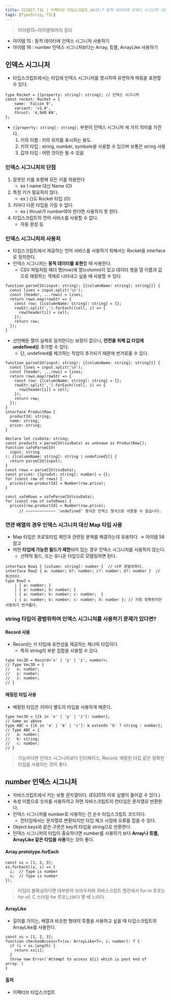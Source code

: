 ```yaml
---
title: 221027 TIL | 이펙티브 타입스크립트_&#35;7 동적 데이터에 인덱스 시그니처 사용하기 등
tags: [TypeScrip, TIL]
---
```


> 아이템15~아이템16까지 정리
> 
- 아이템 15 : 동적 데이터에 인덱스 시그니처 사용하기
- 아이템 16 : number 인덱스 시그니처보다는 Array, 튜플, ArrayLike 사용하기

## 인덱스 시그니처

- 타입스크립트에서는 타입에 인덱스 시그니처를 명시하여 유연하게 매핑을 표현할 수 있다.

```tsx
type Rocket = {[property: string]: string}; // 인덱스 시그니처
const rocket: Rocket = {
	name: 'Falcon 9',
	variant: 'v1.0',
	thrust: '4,940 KN',
}; 
```

- `{[property: string]: string};` 부분이 인덱스 시그니처 세 가지 의미를 가진다.
    1. 키의 이름 : 키의 위치를 표시하는 용도.
    2. 키의 타입 : string, number, symbole을 사용할 수 있으며 보통은 string 사용
    3. 값의 타입 : 어떤 것이든 될 수 있음

### 인덱스 시그니처의 단점

1. 잘못된 키를 포함해 모든 키를 허용한다 
    - ex ) name 대신 Name (O)
2. 특정 키가 필요하지 않다.
    - ex ) {}도 Rocket 타입 (O)
3. 키마다 다른 타입을 가질 수 없다. 
    - ex ) thrust가 number여야 한다면 사용하지 못 한다.
4. 타입스크립트의 언어 서비스를 사용할 수 없다. 
    - 자동 완성 등

### 인덱스 시그니처의 사용처

- 타입스크립트에서 제공하는 언어 서비스를 사용하기 위해서는 Rocket을 interface로 정의한다.
- 인덱스 시그니처는 **동적 데이터를 표현**할 때 사용한다.
    - CSV 파일처럼 헤더 행(row)에 열(column)이 있고 데이터 행을 열 이름과 값으로 매핑하는 객체로 나타내고 싶을 때 사용할 수 있다.

```tsx
function parseCSV(input: string): {[columnName: string]: string}[] {
  const lines = input.split('\n');
  const [header, ...rows] = lines;
  return rows.map(rowStr => {
    const row: {[columnName: string]: string} = {};
    rowStr.split(',').forEach((cell, i) => {
      row[header[i]] = cell;
    });
    return row;
  });
}
```

- 선언해둔 열이 실제로 일치한다는 보장이 없으니, **안전을 위해 값 타입에 undefined**를 추가할 수 있다.
    - 단, undefined를 체크하는 작업이 추가되기 때문에 번거로울 수 있다.

```tsx
function parseCSV(input: string): {[columnName: string]: string}[] {
  const lines = input.split('\n');
  const [header, ...rows] = lines;
  return rows.map(rowStr => {
    const row: {[columnName: string]: string} = {};
    rowStr.split(',').forEach((cell, i) => {
      row[header[i]] = cell;
    });
    return row;
  });
}
interface ProductRow {
  productId: string;
  name: string;
  price: string;
}

declare let csvData: string;
const products = parseCSV(csvData) as unknown as ProductRow[];
function safeParseCSV(
  input: string
): {[columnName: string]: string | undefined}[] {
  return parseCSV(input);
}
const rows = parseCSV(csvData);
const prices: {[produt: string]: number} = {};
for (const row of rows) {
  prices[row.productId] = Number(row.price);
}

const safeRows = safeParseCSV(csvData);
for (const row of safeRows) {
  prices[row.productId] = Number(row.price);
      // ~~~~~~~~~~~~~ 'undefined' 형식은 인덱스 형식으로 사용할 수 없습니다.
```

### 연관 배열의 경우 인덱스 시그니처 대신 Map 타입 사용

- Map 타입은 프로토타입 체인과 관련된 문제를 해결하는데 유용하다. → 아이템 58 참고
- 어떤 **타입에 가능한 필드가 제한**되어 있는 경우 인덱스 시그니처를 사용하지 않는다.
    - 선택적 필드, 또는 유니온 타입으로 모델링하면 된다.

```tsx
interface Row1 { [column: string]: number }  // 너무 광범위하다.
interface Row2 { a: number; b?: number; c?: number; d?: number }  // 최선이다.
type Row3 =
    | { a: number; }
    | { a: number; b: number; }
    | { a: number; b: number; c: number;  }
    | { a: number; b: number; c: number; d: number }; // 가장 정확하지만 사용하기 번거롭다.
```

### string 타입이 광범위하여 인덱스 시그니처를 사용하기 문제가 있다면?

#### Record 사용

- Record는 키 타입에 유연성을 제공하는 제너릭 타입이다.
    - 특히 string의 부분 집합을 사용할 수 있다.

```tsx
type Vec3D = Record<'x' | 'y' | 'z', number>;
// Type Vec3D = {
//   x: number;
//   y: number;
//   z: number;
// }
```

#### 매핑된 타입 사용

- 매핑된 타입은 키마다 별도의 타입을 사용하게 해준다.

```tsx
type Vec3D = {[k in 'x' | 'y' | 'z']: number};
// Same as above
type ABC = {[k in 'a' | 'b' | 'c']: k extends 'b' ? string : number};
// Type ABC = {
//   a: number;
//   b: string;
//   c: number;
// }
```

> 가능하다면 인덱스 시그니처보다 인터페이스, Record, 매핑된 타입 같은 정확한 타입을 사용하는 것이 좋다.
> 

## number 인덱스 시그니처

- 자바스크립트에서 키는 보통 문자열이다. (ES2015 이후 심벌이 들어갈 수 있다.)
- 속성 이름으로 숫자를 사용하려고 하면 자바스크립트의 런타임은 문자열로 반환한다.
- 인덱스 시그니처를 number로 사용하는 건 순수 타입스크립트 코드이다.
    - 런타임에서는 문자열로 변환되지만 타입 체크 시점에 오류를 잡을 수 있다.
- Object.keys와 같은 구문은 key의 타입을 string으로 반환한다.
- 인덱스 시그니처의 타입이 중요하다면 number를 사용하기 보다 **Array나 튜플, ArrayLike 같은 타입을 사용**하는 것이 좋다.

#### Array.prototype.forEach

```tsx
const xs = [1, 2, 3];
xs.forEach((x, i) => {
  i;  // Type is number
  x;  // Type is number
});
```

> 타입이 불확실하다면 대부분의 브라우저와 자바스크립트 엔진에서 for-in 루프는 for-of, C 스타일 for 루프(;;)보다 몇 배 느리다.
> 

#### ArrayLike

- 길이를 가지는, 배열과 비슷한 형태의 튜플을 사용하고 싶을 때 타입스크립트의 ArrayLike를 사용한다.

```tsx
const xs = [1, 2, 3];
function checkedAccess<T>(xs: ArrayLike<T>, i: number): T {
  if (i < xs.length) {
    return xs[i];
  }
  throw new Error(`Attempt to access ${i} which is past end of array.`)
}
```



#### 출처
- 이펙티브 타입스크립트